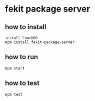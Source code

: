 fekit package server
====================

## how to install  ##
    
    install CouchDB
    npm install fekit-package-server

## how to run

    npm start

## how to test ##

    npm test